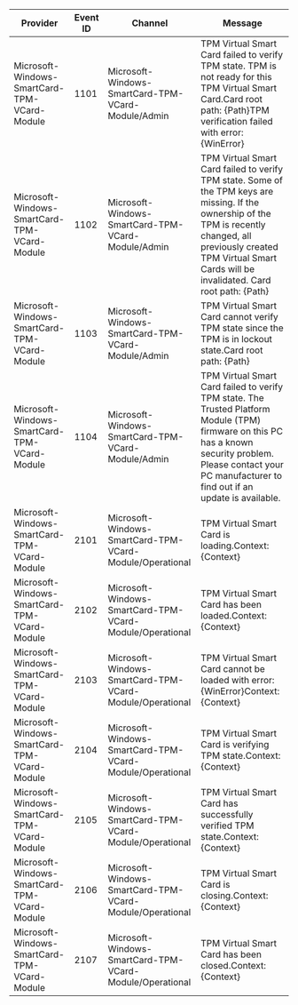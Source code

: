 Provider                                      |  Event ID  |  Channel                                                   |  Message
----------------------------------------------|------------|------------------------------------------------------------|----------------------------------------------------------------------------------------------------------------------------------------------------------------------------------------------------------------------------------
Microsoft-Windows-SmartCard-TPM-VCard-Module  |  1101      |  Microsoft-Windows-SmartCard-TPM-VCard-Module/Admin        |  TPM Virtual Smart Card failed to verify TPM state. TPM is not ready for this TPM Virtual Smart Card.Card root path: {Path}TPM verification failed with error: {WinError}
Microsoft-Windows-SmartCard-TPM-VCard-Module  |  1102      |  Microsoft-Windows-SmartCard-TPM-VCard-Module/Admin        |  TPM Virtual Smart Card failed to verify TPM state. Some of the TPM keys are missing. If the ownership of the TPM is recently changed, all previously created TPM Virtual Smart Cards will be invalidated. Card root path: {Path}
Microsoft-Windows-SmartCard-TPM-VCard-Module  |  1103      |  Microsoft-Windows-SmartCard-TPM-VCard-Module/Admin        |  TPM Virtual Smart Card cannot verify TPM state since the TPM is in lockout state.Card root path: {Path}
Microsoft-Windows-SmartCard-TPM-VCard-Module  |  1104      |  Microsoft-Windows-SmartCard-TPM-VCard-Module/Admin        |  TPM Virtual Smart Card failed to verify TPM state. The Trusted Platform Module (TPM) firmware on this PC has a known security problem. Please contact your PC manufacturer to find out if an update is available.
Microsoft-Windows-SmartCard-TPM-VCard-Module  |  2101      |  Microsoft-Windows-SmartCard-TPM-VCard-Module/Operational  |  TPM Virtual Smart Card is loading.Context: {Context}
Microsoft-Windows-SmartCard-TPM-VCard-Module  |  2102      |  Microsoft-Windows-SmartCard-TPM-VCard-Module/Operational  |  TPM Virtual Smart Card has been loaded.Context: {Context}
Microsoft-Windows-SmartCard-TPM-VCard-Module  |  2103      |  Microsoft-Windows-SmartCard-TPM-VCard-Module/Operational  |  TPM Virtual Smart Card cannot be loaded with error: {WinError}Context: {Context}
Microsoft-Windows-SmartCard-TPM-VCard-Module  |  2104      |  Microsoft-Windows-SmartCard-TPM-VCard-Module/Operational  |  TPM Virtual Smart Card is verifying TPM state.Context: {Context}
Microsoft-Windows-SmartCard-TPM-VCard-Module  |  2105      |  Microsoft-Windows-SmartCard-TPM-VCard-Module/Operational  |  TPM Virtual Smart Card has successfully verified TPM state.Context: {Context}
Microsoft-Windows-SmartCard-TPM-VCard-Module  |  2106      |  Microsoft-Windows-SmartCard-TPM-VCard-Module/Operational  |  TPM Virtual Smart Card is closing.Context: {Context}
Microsoft-Windows-SmartCard-TPM-VCard-Module  |  2107      |  Microsoft-Windows-SmartCard-TPM-VCard-Module/Operational  |  TPM Virtual Smart Card has been closed.Context: {Context}